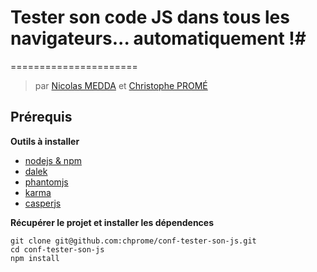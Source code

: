 # Tester son code JS dans tous les navigateurs... automatiquement !#
======================

> par [Nicolas MEDDA](http://github.com/b2l) et [Christophe PROMÉ](http://github.com/chprome)

## Prérequis ##

**Outils à installer**

 * [nodejs & npm](http://nodejs.org)
 * [dalek](http://dalekjs.com)
 * [phantomjs](http://phantomjs.org)
 * [karma](http://karma-runner.github.io)
 * [casperjs](http://casperjs.org)

**Récupérer le projet et installer les dépendences**

```
git clone git@github.com:chprome/conf-tester-son-js.git
cd conf-tester-son-js
npm install
```
